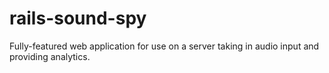 rails-sound-spy
===============

Fully-featured web application for use on a server taking in audio input and providing analytics.


